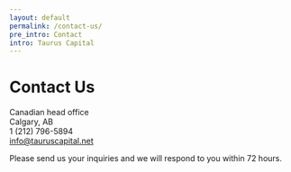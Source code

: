 ```yaml
---
layout: default
permalink: /contact-us/
pre_intro: Contact
intro: Taurus Capital
---
```


# Contact Us

Canadian head office<br />
Calgary, AB<br />
1 (212) 796-5894<br />
<a href="mailto:info@tauruscapital.net">info@tauruscapital.net</a>

<div id="contact" class="contact-form">
    <p>Please send us your inquiries and we will respond to you within 72 hours.</p>
    <div class="contact-form-component"></div>
</div>
